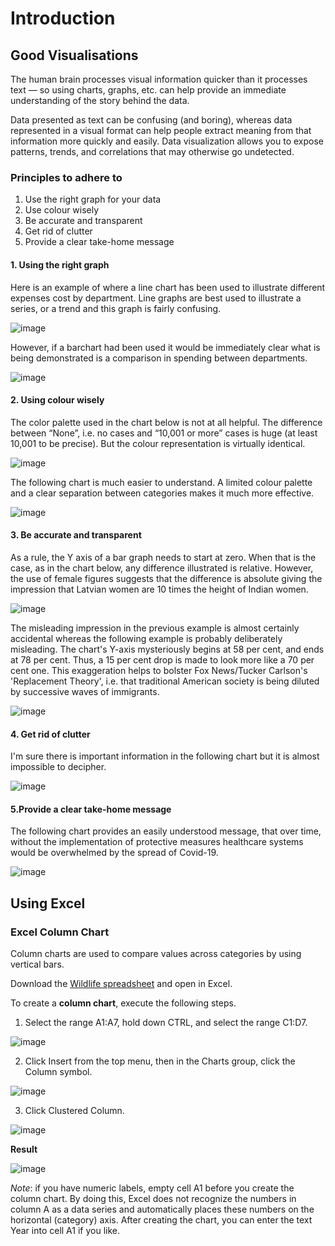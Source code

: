 # Introduction

## Good Visualisations
The human brain processes visual information quicker than it processes text — so using charts, graphs, etc. can help provide an immediate understanding of the story behind the data.

Data presented as text can be confusing (and boring), whereas data represented in a visual format can help people extract meaning from that information more quickly and easily. Data visualization allows you to expose patterns, trends, and correlations that may otherwise go undetected.

### Principles to adhere to

1.  Use the right graph for your data
2.  Use colour wisely
3.  Be accurate and transparent
4.  Get rid of clutter
5.  Provide a clear take-home message


#### 1. Using the right graph

Here is an example of where a line chart has been used to illustrate different expenses cost by department. Line graphs are best used to illustrate a series, or a trend and this graph is fairly confusing.

![image](https://github.com/DCS-training/EffectiveDataVisualisation/blob/main/images/Image1.png)


However, if a barchart had been used it would be immediately clear what is being demonstrated is a comparison in spending between departments.

![image](https://github.com/DCS-training/EffectiveDataVisualisation/blob/main/images/Image2.png)


#### 2. Using colour wisely

The color palette used in the chart below is not at all helpful. The difference between “None”, i.e. no cases and “10,001 or more” cases is huge (at least 10,001 to be precise). But the colour representation is virtually identical.

![image](https://github.com/DCS-training/EffectiveDataVisualisation/blob/main/images/Image3.png)

The following chart is much easier to understand. A limited colour palette and a clear separation between categories makes it much more effective.

![image](https://github.com/DCS-training/EffectiveDataVisualisation/blob/main/images/Image4.png)


#### 3. Be accurate and transparent

As a rule, the Y axis of a bar graph needs to start at zero. When that is the case, as in the chart below, any difference illustrated is relative. However, the use of female figures suggests that the difference is absolute giving the impression that Latvian women are 10 times the height of Indian women.

![image](https://github.com/DCS-training/EffectiveDataVisualisation/blob/main/images/Image5.png)

The misleading impression in the previous example is almost certainly accidental whereas the following example is probably deliberately misleading. The chart's Y-axis mysteriously begins at 58 per cent, and ends at 78 per cent. Thus, a 15 per cent drop is made to look more like a 70 per cent one. This exaggeration helps to bolster Fox News/Tucker Carlson's 'Replacement Theory', i.e. that traditional American society is being diluted by successive waves of immigrants.

![image](https://github.com/DCS-training/EffectiveDataVisualisation/blob/main/images/Image6.png)


#### 4. Get rid of clutter

I'm sure there is important information in the following chart but it is almost impossible to decipher.

![image](https://github.com/DCS-training/EffectiveDataVisualisation/blob/main/images/Image7.png)


#### 5.Provide a clear take-home message

The following chart provides an easily understood message, that over time, without the implementation of protective measures healthcare systems would be overwhelmed by the spread of Covid-19.

![image](https://github.com/DCS-training/EffectiveDataVisualisation/blob/main/images/image8.jpg)


##  Using Excel 

### Excel Column Chart

Column charts are used to compare values across categories by using vertical bars.

Download the [Wildlife spreadsheet](https://github.com/DCS-training/EffectiveDataVisualisation/blob/main/wildlife.xlsx) and open in Excel.

To create a  **column chart**, execute the following steps.

1. Select the range A1:A7, hold down CTRL, and select the range C1:D7.

![image](https://github.com/DCS-training/EffectiveDataVisualisation/blob/main/images/image9.png)

2. Click Insert from the top menu, then in the Charts group, click the Column symbol.

![image](https://github.com/DCS-training/EffectiveDataVisualisation/blob/main/images/image11.png)

3. Click Clustered Column.

![image](https://github.com/DCS-training/EffectiveDataVisualisation/blob/main/images/image12.png)

**Result**

![image](https://github.com/DCS-training/EffectiveDataVisualisation/blob/main/images/image13.png)

*Note*: if you have numeric labels, empty cell A1 before you create the column chart. By doing this, Excel does not recognize the numbers in column A as a data series and automatically places these numbers on the horizontal (category) axis. After creating the chart, you can enter the text Year into cell A1 if you like.


